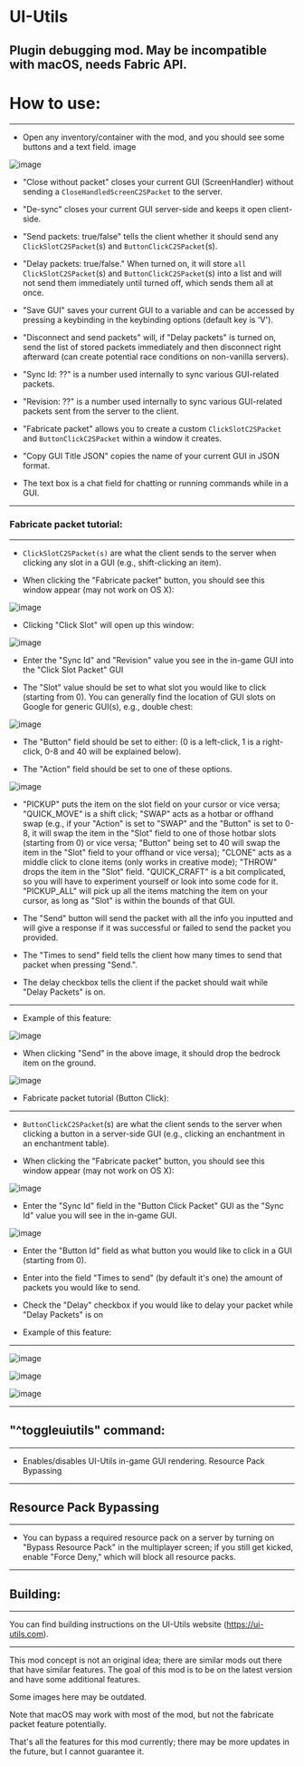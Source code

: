 # UI-Utils
Plugin debugging mod. May be incompatible with macOS, needs Fabric API.
---

# How to use:

---

- Open any inventory/container with the mod, and you should see some buttons and a text field.
image

![image](images/gui.png)

- "Close without packet" closes your current GUI (ScreenHandler) without sending a `CloseHandledScreenC2SPacket` to the server.

- "De-sync" closes your current GUI server-side and keeps it open client-side.

- "Send packets: true/false" tells the client whether it should send any `ClickSlotC2SPacket`(s) and `ButtonClickC2SPacket`(s).

- "Delay packets: true/false." When turned on, it will store `all ClickSlotC2SPacket`(s) and `ButtonClickC2SPacket`(s) into a list and will not send them immediately until turned off, which sends them all at once.

- "Save GUI" saves your current GUI to a variable and can be accessed by pressing a keybinding in the keybinding options (default key is 'V').

- "Disconnect and send packets" will, if "Delay packets" is turned on, send the list of stored packets immediately and then disconnect right afterward (can create potential race conditions on non-vanilla servers).

- "Sync Id: ??" is a number used internally to sync various GUI-related packets.

- "Revision: ??" is a number used internally to sync various GUI-related packets sent from the server to the client.

- "Fabricate packet" allows you to create a custom `ClickSlotC2SPacket` and `ButtonClickC2SPacket` within a window it creates.

- "Copy GUI Title JSON" copies the name of your current GUI in JSON format.

- The text box is a chat field for chatting or running commands while in a GUI.

---

### Fabricate packet tutorial:

---

- `ClickSlotC2SPacket(s)` are what the client sends to the server when clicking any slot in a GUI (e.g., shift-clicking an item).

- When clicking the "Fabricate packet" button, you should see this window appear (may not work on OS X):

![image](images/packet_option.png)

- Clicking "Click Slot" will open up this window:

![image](images/click_slot_packet.png)

- Enter the "Sync Id" and "Revision" value you see in the in-game GUI into the "Click Slot Packet" GUI

- The "Slot" value should be set to what slot you would like to click (starting from 0). You can generally find the location of GUI slots on Google for generic GUI(s), e.g., double chest:

 ![image](images/slots.png)

- The "Button" field should be set to either: (0 is a left-click, 1 is a right-click, 0-8 and 40 will be explained below).

- The "Action" field should be set to one of these options.

![image](images/click_slot_actions.png)

- "PICKUP" puts the item on the slot field on your cursor or vice versa; "QUICK_MOVE" is a shift click; "SWAP" acts as a hotbar or offhand swap (e.g., if your "Action" is set to "SWAP" and the "Button" is set to 0-8, it will swap the item in the "Slot" field to one of those hotbar slots (starting from 0) or vice versa; "Button" being set to 40 will swap the item in the "Slot" field to your offhand or vice versa); "CLONE" acts as a middle click to clone items (only works in creative mode); "THROW" drops the item in the "Slot" field. "QUICK_CRAFT" is a bit complicated, so you will have to experiment yourself or look into some code for it. "PICKUP_ALL" will pick up all the items matching the item on your cursor, as long as "Slot" is within the bounds of that GUI.

- The "Send" button will send the packet with all the info you inputted and will give a response if it was successful or failed to send the packet you provided.

- The "Times to send" field tells the client how many times to send that packet when pressing "Send.".

- The delay checkbox tells the client if the packet should wait while "Delay Packets" is on.

---

- Example of this feature:

![image](images/click_slot_example.png)

- When clicking "Send" in the above image, it should drop the bedrock item on the ground.

![image](images/click_slot_example_2.png)


- Fabricate packet tutorial (Button Click):
---

- `ButtonClickC2SPacket`(s) are what the client sends to the server when clicking a button in a server-side GUI (e.g., clicking an enchantment in an enchantment table).

- When clicking the "Fabricate packet" button, you should see this window appear (may not work on OS X):

![image](images/packet_option.png)

- Enter the "Sync Id" field in the "Button Click Packet" GUI as the "Sync Id" value you will see in the in-game GUI.

![image](images/button_click_packet.png)

- Enter the "Button Id" field as what button you would like to click in a GUI (starting from 0).

- Enter into the field "Times to send" (by default it's one) the amount of packets you would like to send.

- Check the "Delay" checkbox if you would like to delay your packet while "Delay Packets" is on

- Example of this feature:
---

![image](images/enchant.png)

![image](images/enchant_2.png)

![image](images/enchant_3.png)

---

## "^toggleuiutils" command:

---
- Enables/disables UI-Utils in-game GUI rendering.
Resource Pack Bypassing
---

## Resource Pack Bypassing

---

- You can bypass a required resource pack on a server by turning on "Bypass Resource Pack" in the multiplayer screen; if you still get kicked, enable "Force Deny," which will block all resource packs.

---

## Building:

---

You can find building instructions on the UI-Utils website (https://ui-utils.com).

---

This mod concept is not an original idea; there are similar mods out there that have similar features. The goal of this mod is to be on the latest version and have some additional features.
 
Some images here may be outdated.
 
Note that macOS may work with most of the mod, but not the fabricate packet feature potentially.
 
That's all the features for this mod currently; there may be more updates in the future, but I cannot guarantee it.
